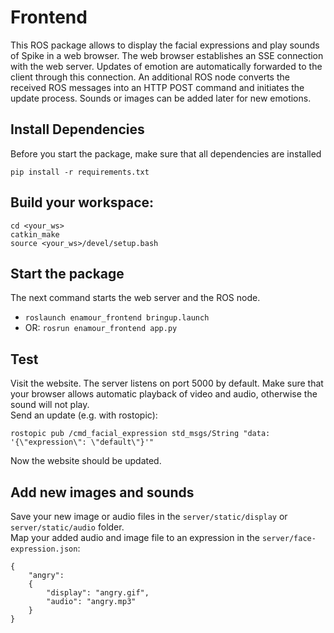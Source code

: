 # Frontend
This ROS package allows to display the facial expressions and play sounds of Spike in a web browser. The web browser establishes an SSE connection with the web server. Updates of emotion are automatically forwarded to the client through this connection. An additional ROS node converts the received ROS messages into an HTTP POST command and initiates the update process. Sounds or images can be added later for new emotions. 

## Install Dependencies
Before you start the package, make sure that all dependencies are installed
```
pip install -r requirements.txt
```

## Build your workspace:
```
cd <your_ws>
catkin_make
source <your_ws>/devel/setup.bash
```

## Start the package
The next command starts the web server and the ROS node.
- `roslaunch enamour_frontend bringup.launch`
- OR: `rosrun enamour_frontend app.py`

## Test
Visit the website. The server listens on port 5000 by default. Make sure that your browser allows automatic playback of video and audio, otherwise the sound will not play. <br>
Send an update (e.g. with rostopic):
```
rostopic pub /cmd_facial_expression std_msgs/String "data: '{\"expression\": \"default\"}'"
```
Now the website should be updated.

## Add new images and sounds
Save your new image or audio files in the `server/static/display` or `server/static/audio` folder. <br>
Map your added audio and image file to an expression in the `server/face-expression.json`:
```
{
    "angry": 
    {
        "display": "angry.gif",
        "audio": "angry.mp3"
    }
}
```

